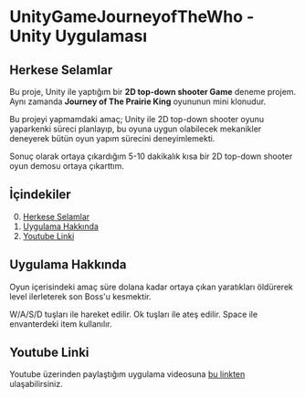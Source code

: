 # UnityGameJourneyofTheWho - Unity Uygulaması

## Herkese Selamlar

Bu proje, Unity ile yaptığım bir **2D top-down shooter Game** deneme projem. Aynı zamanda **Journey of The Prairie King** oyununun mini klonudur.

Bu projeyi yapmamdaki amaç; Unity ile 2D top-down shooter oyunu yaparkenki süreci planlayıp, bu oyuna uygun olabilecek mekanikler deneyerek bütün oyun yapım sürecini deneyimlemekti.

Sonuç olarak ortaya çıkardığım 5-10 dakikalık kısa bir 2D top-down shooter oyun demosu ortaya çıkarttım.
## İçindekiler

0. [Herkese Selamlar](#herkese-selamlar)
1. [Uygulama Hakkında](#uygulama-hakkında)
2. [Youtube Linki](#youtube-linki)

## Uygulama Hakkında

Oyun içerisindeki amaç süre dolana kadar ortaya çıkan yaratıkları öldürerek level ilerleterek son Boss'u kesmektir.

W/A/S/D tuşları ile hareket edilir. Ok tuşları ile ateş edilir. Space ile envanterdeki item kullanılır.

## Youtube Linki

Youtube üzerinden paylaştığım uygulama videosuna [bu linkten](https://youtu.be/S3d-a2jfV0w) ulaşabilirsiniz.
